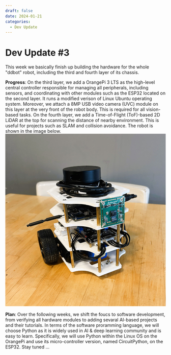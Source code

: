 ```yaml
---
draft: false 
date: 2024-01-21
categories:
  - Dev Update
---
```


# Dev Update \#3

This week we basically finish up building the hardware for the whole "ddbot" robot, including the third and fourth layer of its chassis.

**Progress**: On the third layer, we add a OrangePi 3 LTS as the high-level central controller responsible for managing all peripherals, including sensors, and coordinating with other modules such as the ESP32 located on the second layer. It runs a modified verison of Linux Ubuntu operating system. Moreover, we attach a 8MP USB video camera (UVC) module on this layer at the very front of the robot body. This is required for all vision-based tasks. On the fourth layer, we add a Time-of-Flight (ToF)-based 2D LiDAR at the top for scanning the distance of nearby environment. This is useful for projects such as SLAM and collision avoidance. The robot is shown in the image below.
![ddbot whole body](../../assets/img/IMG_1977.jpeg "ddbot whole body") 

**Plan**: Over the following weeks, we shift the foucs to software development, from verifying all hardware modules to adding sevaral AI-based projects and their tutorials. In terms of the software proramming language, we will choose Python as it is widely used in AI & deep learning community and is easy to learn. Specifically, we will use Python within the Linux OS on the OrangePi and use its micro-controller version, named CircuitPython, on the ESP32. Stay tuned ...
